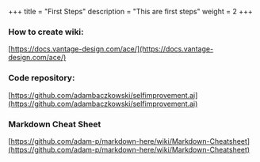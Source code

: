 +++
title = "First Steps"
description = "This are first steps"
weight = 2
+++

### How to create wiki:
[https://docs.vantage-design.com/ace/](https://docs.vantage-design.com/ace/)
### Code repository:
[https://github.com/adambaczkowski/selfimprovement.ai](https://github.com/adambaczkowski/selfimprovement.ai)
### Markdown Cheat Sheet
[https://github.com/adam-p/markdown-here/wiki/Markdown-Cheatsheet](https://github.com/adam-p/markdown-here/wiki/Markdown-Cheatsheet)